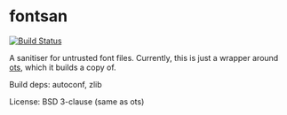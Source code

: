 # fontsan

[![Build Status](https://travis-ci.org/servo/fontsan.svg?branch=master)](https://travis-ci.org/servo/fontsan)

A sanitiser for untrusted font files. Currently, this is just a wrapper around
[ots](https://github.com/khaledhosny/ots), which it builds a copy of.

Build deps: autoconf, zlib

License: BSD 3-clause (same as ots)

